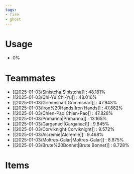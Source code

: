 ```yaml
---
tags:
- fire
- ghost
---
```

# Usage
- 0%
# Teammates
- [[2025-01-03/Sinistcha|Sinistcha]] : 48.181%
- [[2025-01-03/Chi-Yu|Chi-Yu]] : 48.016%
- [[2025-01-03/Grimmsnarl|Grimmsnarl]] : 47.943%
- [[2025-01-03/Iron%20Hands|Iron Hands]] : 47.882%
- [[2025-01-03/Chien-Pao|Chien-Pao]] : 47.828%
- [[2025-01-03/Primarina|Primarina]] : 13.165%
- [[2025-01-03/Garganacl|Garganacl]] : 9.845%
- [[2025-01-03/Corviknight|Corviknight]] : 9.572%
- [[2025-01-03/Alcremie|Alcremie]] : 9.468%
- [[2025-01-03/Moltres-Galar|Moltres-Galar]] : 8.875%
- [[2025-01-03/Brute%20Bonnet|Brute Bonnet]] : 8.728%
# Items